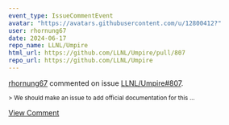 ```yaml
---
event_type: IssueCommentEvent
avatar: "https://avatars.githubusercontent.com/u/12800412?"
user: rhornung67
date: 2024-06-17
repo_name: LLNL/Umpire
html_url: https://github.com/LLNL/Umpire/pull/807
repo_url: https://github.com/LLNL/Umpire
---
```


<a href='https://github.com/rhornung67' target='_blank'>rhornung67</a> commented on issue <a href='https://github.com/LLNL/Umpire/pull/807' target='_blank'>LLNL/Umpire#807</a>.

<small>> We should make an issue to add official documentation for this...</small>

<a href='https://github.com/LLNL/Umpire/pull/807' target='_blank'>View Comment</a>